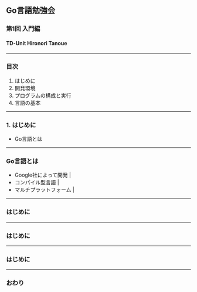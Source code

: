 ## Go言語勉強会
### 第1回 入門編
#### TD-Unit Hironori Tanoue
---
### 目次
1. はじめに
2. 開発環境
3. プログラムの構成と実行
4. 言語の基本
---
### 1. はじめに
- Go言語とは
---
### Go言語とは
- Google社によって開発 |
- コンパイル型言語 |
- マルチプラットフォーム |
---
### はじめに
---
### はじめに
---
### はじめに
---
### おわり
